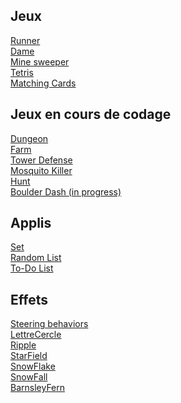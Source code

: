 <html>
  <head>
    <meta charset="utf-8"/>
  </head>
  <body>
    <h2>Jeux</h2>
    <a href="./Runner">Runner</a>
    <br>
    <a href="./Dame/">Dame</a>
    <br>
    <a href="./MineSweeper">Mine sweeper</a>
    <br>
    <a href="./Tetris">Tetris</a>
    <br>
    <a href="./MatchingCard">Matching Cards</a>
    <!--
    <h2>Jeux de société</h2>
    <a href="./Cartographer">Cartographer</a>&nbsp;<a href="./Cartographer/solo.html">solo</a>
    <br>
    <a href="./PalmIsland">PalmIsland</a>
    -->
    <h2>Jeux en cours de codage</h2>
    <a href="./Dungeon">Dungeon</a>
    <br>
    <a href="./Farm">Farm</a>
    <br>
    <a href="./TowerDefense">Tower Defense</a>
    <br>
    <a href="./Mosquito">Mosquito Killer</a>
    <br>
    <a href="./Hunt">Hunt</a>
    <br>
    <a href="./BoulderDash">Boulder Dash (in progress)</a>
    <h2>Applis</h2>
    <a href="./Set">Set</a>
    <br>
    <a href="./RandomList">Random List</a>
    <br>
    <a href="./ToDoList">To-Do List</a>
    <h2>Effets</h2>
    <a href="./Steering/">Steering behaviors</a>
    <br>
    <a href="./LettreCercle/">LettreCercle</a>
    <br>
    <a href="./Ripple/">Ripple</a>
    <br>
    <a href="./StarField/">StarField</a>
    <br>
    <a href="./SnowFlake/">SnowFlake</a>
    <br>
    <a href="./SnowFall/">SnowFall</a>
    <br>
    <!-- <a href="./FractalTree/">FractalTree</a>
    <br>-->
    <a href="./BarnsleyFern/">BarnsleyFern</a>
  </body>
</html>

